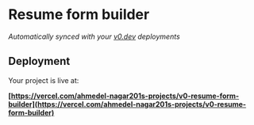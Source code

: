 # Resume form builder

*Automatically synced with your [v0.dev](https://v0.dev) deployments*

## Deployment

Your project is live at:

**[https://vercel.com/ahmedel-nagar201s-projects/v0-resume-form-builder](https://vercel.com/ahmedel-nagar201s-projects/v0-resume-form-builder)**
